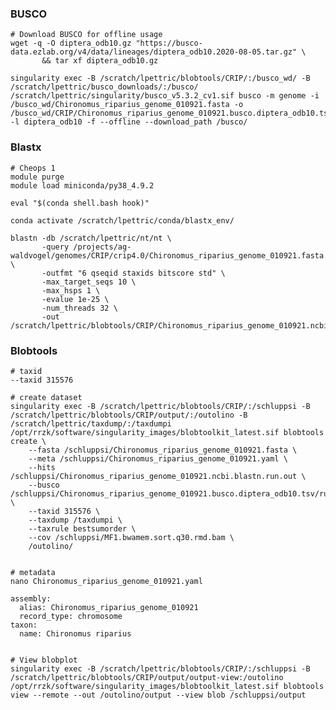 ### BUSCO

    # Download BUSCO for offline usage
    wget -q -O diptera_odb10.gz "https://busco-data.ezlab.org/v4/data/lineages/diptera_odb10.2020-08-05.tar.gz" \
           && tar xf diptera_odb10.gz 

    singularity exec -B /scratch/lpettric/blobtools/CRIP/:/busco_wd/ -B /scratch/lpettric/busco_downloads/:/busco/ /scratch/lpettric/singularity/busco_v5.3.2_cv1.sif busco -m genome -i /busco_wd/Chironomus_riparius_genome_010921.fasta -o /busco_wd/CRIP/Chironomus_riparius_genome_010921.busco.diptera_odb10.tsv -l diptera_odb10 -f --offline --download_path /busco/

### Blastx

    # Cheops 1
    module purge
    module load miniconda/py38_4.9.2

    eval "$(conda shell.bash hook)"

    conda activate /scratch/lpettric/conda/blastx_env/

    blastn -db /scratch/lpettric/nt/nt \
           -query /projects/ag-waldvogel/genomes/CRIP/crip4.0/Chironomus_riparius_genome_010921.fasta \
           -outfmt "6 qseqid staxids bitscore std" \
           -max_target_seqs 10 \
           -max_hsps 1 \
           -evalue 1e-25 \
           -num_threads 32 \
           -out /scratch/lpettric/blobtools/CRIP/Chironomus_riparius_genome_010921.ncbi.blastn.run.out

### Blobtools

    # taxid
    --taxid 315576

    # create dataset
    singularity exec -B /scratch/lpettric/blobtools/CRIP/:/schluppsi -B /scratch/lpettric/blobtools/CRIP/output/:/outolino -B /scratch/lpettric/taxdump/:/taxdumpi /opt/rrzk/software/singularity_images/blobtoolkit_latest.sif blobtools create \
        --fasta /schluppsi/Chironomus_riparius_genome_010921.fasta \
        --meta /schluppsi/Chironomus_riparius_genome_010921.yaml \
        --hits /schluppsi/Chironomus_riparius_genome_010921.ncbi.blastn.run.out \
        --busco /schluppsi/Chironomus_riparius_genome_010921.busco.diptera_odb10.tsv/run_diptera_odb10/full_table.tsv \
        --taxid 315576 \
        --taxdump /taxdumpi \
        --taxrule bestsumorder \
        --cov /schluppsi/MF1.bwamem.sort.q30.rmd.bam \
        /outolino/


    # metadata
    nano Chironomus_riparius_genome_010921.yaml

    assembly:
      alias: Chironomus_riparius_genome_010921
      record_type: chromosome
    taxon:
      name: Chironomus riparius


    # View blobplot
    singularity exec -B /scratch/lpettric/blobtools/CRIP/:/schluppsi -B /scratch/lpettric/blobtools/CRIP/output/output-view:/outolino /opt/rrzk/software/singularity_images/blobtoolkit_latest.sif blobtools view --remote --out /outolino/output --view blob /schluppsi/output
